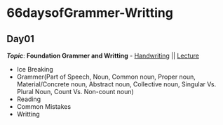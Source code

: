 # 66daysofGrammer-Writting

## Day01
***Topic***: **Foundation Grammer and Writting** - [Handwriting](https://github.com/rdnasim/66daysofPreIELTS/blob/master/66daysofGrammer-Writting/Day01/Day-1-Hand-Written.pdf) || [Lecture](https://github.com/rdnasim/66daysofPreIELTS/blob/master/66daysofGrammer-Writting/Day01/Day-01-lecture-1.pdf)
  * Ice Breaking
  * Grammer(Part of Speech, Noun, Common noun, Proper noun, Material/Concrete noun, Abstract noun, Collective noun, Singular Vs. Plural Noun, Count Vs. Non-count noun)
  * Reading
  * Common Mistakes
  * Writting
